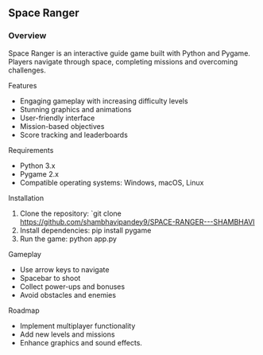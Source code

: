 

## Space Ranger


### Overview


Space Ranger is an interactive guide game built with Python and Pygame. Players navigate through space, completing missions and overcoming challenges.

Features


- Engaging gameplay with increasing difficulty levels
- Stunning graphics and animations
- User-friendly interface
- Mission-based objectives
- Score tracking and leaderboards

Requirements


- Python 3.x
- Pygame 2.x
- Compatible operating systems: Windows, macOS, Linux

Installation


1. Clone the repository: `git clone https://github.com/shambhavipandey9/SPACE-RANGER---SHAMBHAVI
2. Install dependencies: pip install pygame
3. Run the game: python app.py

Gameplay


- Use arrow keys to navigate
- Spacebar to shoot
- Collect power-ups and bonuses
- Avoid obstacles and enemies

Roadmap


- Implement multiplayer functionality
- Add new levels and missions
- Enhance graphics and sound effects.

